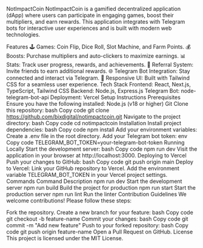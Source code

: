 NotImpactCoin
NotImpactCoin is a gamified decentralized application (dApp) where users can participate in engaging games, boost their multipliers, and earn rewards. This application integrates with Telegram bots for interactive user experiences and is built with modern web technologies.

Features
🕹️ Games: Coin Flip, Dice Roll, Slot Machine, and Farm Points.
💰 Boosts: Purchase multipliers and auto-clickers to maximize earnings.
📊 Stats: Track user progress, rewards, and achievements.
🤝 Referral System: Invite friends to earn additional rewards.
🌐 Telegram Bot Integration: Stay connected and interact via Telegram.
🎨 Responsive UI: Built with Tailwind CSS for a seamless user experience.
Tech Stack
Frontend: React, Next.js, TypeScript, Tailwind CSS
Backend: Node.js, Express.js
Telegram Bot: node-telegram-bot-api
Deployment: Vercel
Setup Instructions
Prerequisites
Ensure you have the following installed:
Node.js (v18 or higher)
Git
Clone this repository:
bash
Copy code
git clone https://github.com/bixdigital/notimpactcoin.git
Navigate to the project directory:
bash
Copy code
cd notimpactcoin
Installation
Install project dependencies:
bash
Copy code
npm install
Add your environment variables:
Create a .env file in the root directory.
Add your Telegram bot token:
env
Copy code
TELEGRAM_BOT_TOKEN=your-telegram-bot-token
Running Locally
Start the development server:
bash
Copy code
npm run dev
Visit the application in your browser at http://localhost:3000.
Deploying to Vercel
Push your changes to GitHub:
bash
Copy code
git push origin main
Deploy to Vercel:
Link your GitHub repository to Vercel.
Add the environment variable TELEGRAM_BOT_TOKEN in your Vercel project settings.
Commands
Command	Description
npm run dev	Start the development server
npm run build	Build the project for production
npm run start	Start the production server
npm run lint	Run the linter
Contribution Guidelines
We welcome contributions! Please follow these steps:

Fork the repository.
Create a new branch for your feature:
bash
Copy code
git checkout -b feature-name
Commit your changes:
bash
Copy code
git commit -m "Add new feature"
Push to your forked repository:
bash
Copy code
git push origin feature-name
Open a Pull Request on GitHub.
License
This project is licensed under the MIT License.

